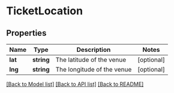 # TicketLocation

## Properties
Name | Type | Description | Notes
------------ | ------------- | ------------- | -------------
**lat** | **string** | The latitude of the venue | [optional] 
**lng** | **string** | The longitude of the venue | [optional] 

[[Back to Model list]](../README.md#documentation-for-models) [[Back to API list]](../README.md#documentation-for-api-endpoints) [[Back to README]](../README.md)


